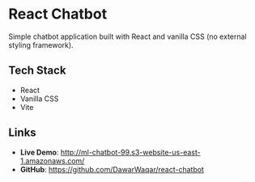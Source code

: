 # React Chatbot

Simple chatbot application built with React and vanilla CSS (no external styling framework). 

## Tech Stack
- React
- Vanilla CSS
- Vite

## Links
- **Live Demo**: http://ml-chatbot-99.s3-website-us-east-1.amazonaws.com/
- **GitHub**: https://github.com/DawarWaqar/react-chatbot
